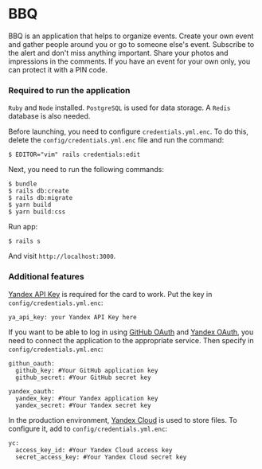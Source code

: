 # BBQ

BBQ is an application that helps to organize events. Create your own event and gather people around you or go to someone else's event. Subscribe to the alert and don't miss anything important. Share your photos and impressions in the comments. If you have an event for your own only, you can protect it with a PIN code.

### Required to run the application

`Ruby` and `Node` installed. `PostgreSQL` is used for data storage. A `Redis` database is also needed.

Before launching, you need to configure `credentials.yml.enc`. To do this, delete the `config/credentials.yml.enc` file and run the command:

```
$ EDITOR="vim" rails credentials:edit
```

Next, you need to run the following commands:

```
$ bundle
$ rails db:create
$ rails db:migrate
$ yarn build
$ yarn build:css
```

Run app:

```
$ rails s
```

And visit `http://localhost:3000`.

### Additional features

[Yandex API Key](https://yandex.ru/dev/maps/?p=realty) is required for the card to work. Put the key in `config/credentials.yml.enc`:

```
ya_api_key: your Yandex API Key here
```

If you want to be able to log in using [GitHub OAuth](https://docs.github.com/en/developers/apps/building-oauth-apps/authorizing-oauth-apps) and [Yandex OAuth](https://yandex.ru/dev/id/doc/dg/oauth/concepts/about.html), you need to connect the application to the appropriate service. Then specify in `config/credentials.yml.enc`:

```
githun_oauth:
  github_key: #Your GitHub application key
  github_secret: #Your GitHub secret key

yandex_oauth:
  yandex_key: #Your Yandex application key
  yandex_secret: #Your Yandex secret key
```

In the production environment, [Yandex Cloud](https://cloud.yandex.ru/) is used to store files. To configure it, add to `config/credentials.yml.enc`:

```
yc:
  access_key_id: #Your Yandex Cloud access key
  secret_access_key: #Your Yandex Cloud secret key
```
